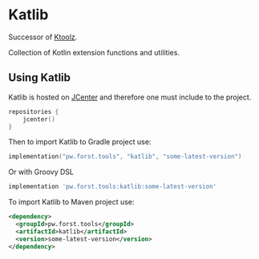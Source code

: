 # Katlib

Successor of [Ktoolz](https://github.com/blindspot-ai/ktoolz).

Collection of Kotlin extension functions and utilities. 

## Using Katlib
Katlib is hosted on [JCenter](https://bintray.com) and therefore one must include to the project.
```kotlin
repositories {
    jcenter()
}
```
Then to import Katlib to Gradle project use:
```Kotlin
implementation("pw.forst.tools", "katlib", "some-latest-version")
```
Or with Groovy DSL
```groovy
implementation 'pw.forst.tools:katlib:some-latest-version'
```
To import Katlib to Maven project use:
```xml
<dependency>
  <groupId>pw.forst.tools</groupId>
  <artifactId>katlib</artifactId>
  <version>some-latest-version</version>
</dependency>
```
